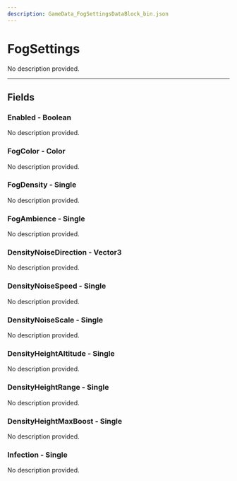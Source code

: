 ```yaml
---
description: GameData_FogSettingsDataBlock_bin.json
---
```


# FogSettings

No description provided.

***

## Fields

### Enabled - Boolean

No description provided.

### FogColor - Color

No description provided.

### FogDensity - Single

No description provided.

### FogAmbience - Single

No description provided.

### DensityNoiseDirection - Vector3

No description provided.

### DensityNoiseSpeed - Single

No description provided.

### DensityNoiseScale - Single

No description provided.

### DensityHeightAltitude - Single

No description provided.

### DensityHeightRange - Single

No description provided.

### DensityHeightMaxBoost - Single

No description provided.

### Infection - Single

No description provided.
